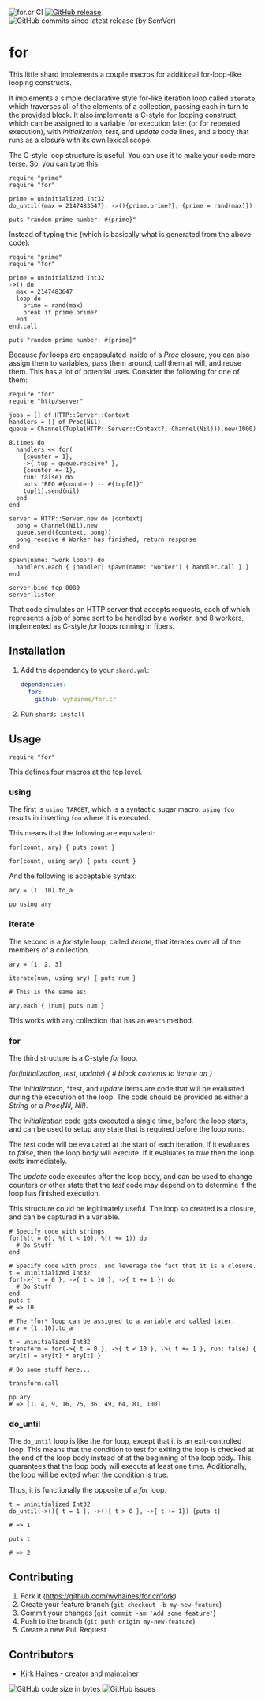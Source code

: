 ![for.cr CI](https://img.shields.io/github/workflow/status/wyhaines/for.cr/for.cr%20CI?style=for-the-badge&logo=GitHub)
[![GitHub release](https://img.shields.io/github/release/wyhaines/for.cr.svg?style=for-the-badge)](https://github.com/wyhaines/for.cr/releases)
![GitHub commits since latest release (by SemVer)](https://img.shields.io/github/commits-since/wyhaines/for.cr/latest?style=for-the-badge)

# for

This little shard implements a couple macros for additional for-loop-like looping constructs.

It implements a simple declarative style for-like iteration loop called `iterate`, which traverses all of the elements of a collection, passing each in turn to the provided block. It also implements a C-style `for` looping construct, which can be assigned to a variable for execution later (or for repeated execution), with *initialization*, *test*, and *update* code lines, and a body that runs as a closure with its own lexical scope.

The C-style loop structure is useful. You can use it to make your code more terse. So, you can type this:

```crystal
require "prime"
require "for"

prime = uninitialized Int32
do_until({max = 2147483647}, ->(){prime.prime?}, {prime = rand(max)})

puts "random prime number: #{prime}"
```

Instead of typing this (which is basically what is generated from the above code):


```crystal
require "prime"
require "for"

prime = uninitialized Int32
->() do
  max = 2147483647
  loop do
    prime = rand(max)
    break if prime.prime?
  end
end.call

puts "random prime number: #{prime}"
```

Because *for* loops are encapsulated inside of a *Proc* closure, you can also assign them to variables, pass them around, call them at will, and reuse them. This has a lot of potential uses. Consider the following for one of them:

```crystal
require "for"
require "http/server"

jobs = [] of HTTP::Server::Context
handlers = [] of Proc(Nil)
queue = Channel(Tuple(HTTP::Server::Context?, Channel(Nil))).new(1000)

8.times do
  handlers << for(
    {counter = 1},
    ->{ tup = queue.receive? },
    {counter += 1},
    run: false) do
    puts "REQ #{counter} -- #{tup[0]}"
    tup[1].send(nil)
  end
end

server = HTTP::Server.new do |context|
  pong = Channel(Nil).new
  queue.send({context, pong})
  pong.receive # Worker has finished; return response
end

spawn(name: "work loop") do
  handlers.each { |handler| spawn(name: "worker") { handler.call } }
end

server.bind_tcp 8080
server.listen
```

That code simulates an HTTP server that accepts requests, each of which represents a job of some sort to be handled by a worker, and 8 workers, implemented as C-style *for* loops running in fibers.


## Installation

1. Add the dependency to your `shard.yml`:

   ```yaml
   dependencies:
     for:
       github: wyhaines/for.cr
   ```

2. Run `shards install`

## Usage

```crystal
require "for"
```

This defines four macros at the top level.

### using

The first is `using TARGET`, which is a syntactic sugar macro. `using foo` results in inserting `foo` where it is executed.

This means that the following are equivalent:

```crystal
for(count, ary) { puts count }

for(count, using ary) { puts count }
```

And the following is acceptable syntax:

```crystal
ary = (1..10).to_a

pp using ary
```

### iterate

The second is a *for* style loop, called *iterate*, that iterates over all of the members of a collection.

```crystal
ary = [1, 2, 3]

iterate(num, using ary) { puts num }

# This is the same as:

ary.each { |num| puts num }
```

This works with any collection that has an `#each` method.

### for

The third structure is a C-style *for* loop.

_for(*initialization*, *test*, *update*) { # block contents to iterate on }_

The *initialization*, *test, and *update* items are code that will be evaluated
during the execution of the loop. The code should be provided as either a *String*
or a *Proc(Nil, Nil)*.

The *initialization* code gets executed a single time, before the loop starts, and
can be used to setup any state that is required before the loop runs.

The *test* code will be evaluated at the start of each iteration. If it evaluates to
*false*, then the loop body will execute. If it evaluates to *true* then the loop
exits immediately.

The *update* code executes after the loop body, and can be used to change counters
or other state that the *test* code may depend on to determine if the loop has finished
execution.

This structure could be legitimately useful. The loop so created is a closure, and
can be captured in a variable.

```crystal
# Specify code with strings.
for(%(t = 0), %( t < 10), %(t += 1)) do
  # Do Stuff
end
```

```crystal
# Specify code with procs, and leverage the fact that it is a closure.
t = uninitialized Int32
for(->{ t = 0 }, ->{ t < 10 }, ->{ t += 1 }) do
  # Do Stuff
end
puts t
# => 10
```

```crystal
# The *for* loop can be assigned to a variable and called later.
ary = (1..10).to_a

t = uninitialized Int32
transform = for(->{ t = 0 }, ->{ t < 10 }, ->{ t += 1 }, run: false) { ary[t] = ary[t] * ary[t] }

# Do some stuff here...

transform.call

pp ary
# => [1, 4, 9, 16, 25, 36, 49, 64, 81, 100]
```

### do_until

The `do_until` loop is like the `for` loop, except that it is an exit-controlled loop. This means that the condition to test for exiting the loop is checked at the end of the loop body instead of at the beginning of the loop body. This guarantees that the loop body will execute at least one time. Additionally, the loop will be exited _when_ the condition is true.

Thus, it is functionally the opposite of a *for* loop.

```crystal
t = uninitialized Int32
do_until(->(){ t = 1 }, ->(){ t > 0 }, ->{ t += 1}) {puts t}

# => 1

puts t

# => 2

```

## Contributing

1. Fork it (<https://github.com/wyhaines/for.cr/fork>)
2. Create your feature branch (`git checkout -b my-new-feature`)
3. Commit your changes (`git commit -am 'Add some feature'`)
4. Push to the branch (`git push origin my-new-feature`)
5. Create a new Pull Request

## Contributors

- [Kirk Haines](https://github.com/wyhaines) - creator and maintainer

![GitHub code size in bytes](https://img.shields.io/github/languages/code-size/wyhaines/for.cr?style=for-the-badge)
![GitHub issues](https://img.shields.io/github/issues/wyhaines/for.cr?style=for-the-badge)
